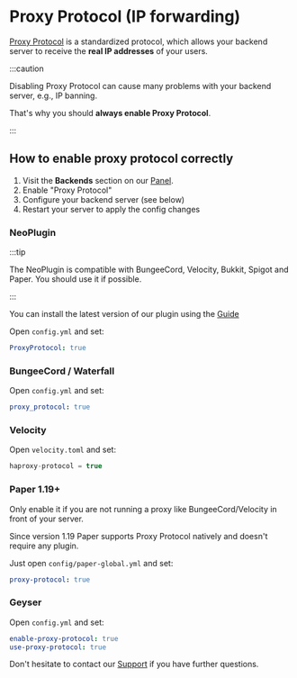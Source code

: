 # Proxy Protocol (IP forwarding)

[Proxy Protocol](https://www.haproxy.org/download/1.8/doc/proxy-protocol.txt) is a standardized protocol,
which allows your backend server to receive the **real IP addresses** of your users.

:::caution

Disabling Proxy Protocol can cause many problems with your backend server, e.g., IP banning.

That's why you should **always enable Proxy Protocol**.

:::

## How to enable proxy protocol correctly

1. Visit the **Backends** section on our [Panel](https://panel.neoprotect.net).
2. Enable "Proxy Protocol"
3. Configure your backend server (see below)
4. Restart your server to apply the config changes

### NeoPlugin

:::tip

The NeoPlugin is compatible with BungeeCord, Velocity, Bukkit, Spigot and Paper. You should use it if possible.

:::

You can install the latest version of our plugin using the [Guide](../features/plugin.md#install-instructions)

Open `config.yml` and set:

```yaml
ProxyProtocol: true
```

### BungeeCord / Waterfall

Open `config.yml` and set:

```yaml
proxy_protocol: true
```

### Velocity

Open `velocity.toml` and set:

```js
haproxy-protocol = true
```

### Paper 1.19+

Only enable it if you are not running a proxy like BungeeCord/Velocity in front of your server.

Since version 1.19 Paper supports Proxy Protocol natively and doesn't require any plugin.

Just open `config/paper-global.yml` and set:

```yaml
proxy-protocol: true
```

### Geyser

Open `config.yml` and set:

```yaml
enable-proxy-protocol: true
use-proxy-protocol: true
```

Don't hesitate to contact our [Support](../support.md) if you have further questions.